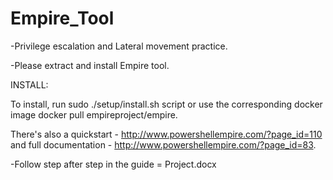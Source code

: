 # Empire_Tool


-Privilege escalation and Lateral movement practice.


-Please extract and install Empire tool.

INSTALL: 

To install, run sudo ./setup/install.sh script or use the corresponding docker image docker pull empireproject/empire.

There's also a quickstart - http://www.powershellempire.com/?page_id=110 and full documentation - http://www.powershellempire.com/?page_id=83.

-Follow step after step in the guide = Project.docx
